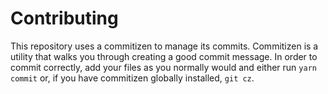 # Contributing
This repository uses a commitizen to manage its commits. Commitizen is a utility that walks you through creating a good commit message. In order to commit correctly, add your files as you normally would and either run `yarn commit` or, if you have commitizen globally installed, `git cz`.
